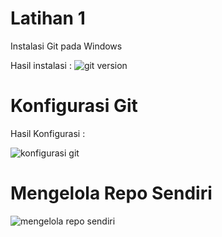 # Latihan 1

Instalasi Git pada Windows

Hasil instalasi :
![git version](https://user-images.githubusercontent.com/90257401/219652315-6ddd3249-2452-4520-988a-8d0eb5206812.png)

# Konfigurasi Git

Hasil Konfigurasi :

![konfigurasi git](https://user-images.githubusercontent.com/90257401/219655868-168a6b34-af75-40c2-bd6b-9a4ff4981fda.png)

# Mengelola Repo Sendiri

![mengelola repo sendiri](https://user-images.githubusercontent.com/90257401/219658491-653e9574-e8d9-47d5-9c54-7ffd08d4f4d7.png)
